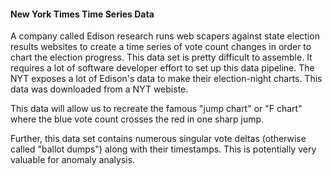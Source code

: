 #### New York Times Time Series Data

A company called Edison research runs web scapers against state election results websites to create a time series of vote count changes in order to chart the election progress. This data set is pretty difficult to assemble. It requires a lot of software developer effort to set up this data pipeline. The NYT exposes a lot of Edison's data to make their election-night charts. This data was downloaded from a NYT webiste.

This data will allow us to recreate the famous "jump chart" or "F chart" where the blue vote count crosses the red in one sharp jump.

Further, this data set contains numerous singular vote deltas (otherwise called "ballot dumps") along with their timestamps. This is potentially very valuable for anomaly analysis.

